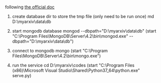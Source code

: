 following [the official doc](https://docs.mongodb.com/manual/tutorial/install-mongodb-on-windows/#run-mongodb-from-cmd)

1. create database dir to store the tmp file (only need to be run once)
        md D:\myarxiv\data\db

2. start mongodb database
        mongod --dbpath="D:\myarxiv\data\db"
        (start "C:\Program Files\MongoDB\Server\4.2\bin\mongod.exe" --dbpath="D:\myarxiv\data\db")

3. connect to mongodb
        mongo
        (start "C:\Program Files\MongoDB\Server\4.2\bin\mongo.exe")

4. run the service
        cd D:\myarxiv\codes
        (start "C:\Program Files (x86)\Microsoft Visual Studio\Shared\Python37_64\python.exe" serve.py)